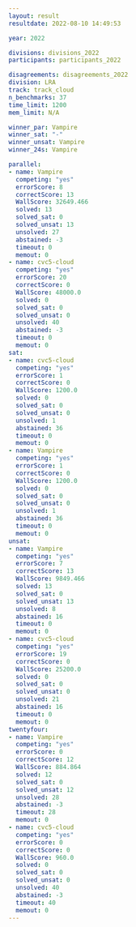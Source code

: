 ```yaml
---
layout: result
resultdate: 2022-08-10 14:49:53

year: 2022

divisions: divisions_2022
participants: participants_2022

disagreements: disagreements_2022
division: LRA
track: track_cloud
n_benchmarks: 37
time_limit: 1200
mem_limit: N/A

winner_par: Vampire
winner_sat: "-"
winner_unsat: Vampire
winner_24s: Vampire

parallel:
- name: Vampire
  competing: "yes"
  errorScore: 8
  correctScore: 13
  WallScore: 32649.466
  solved: 13
  solved_sat: 0
  solved_unsat: 13
  unsolved: 27
  abstained: -3
  timeout: 0
  memout: 0
- name: cvc5-cloud
  competing: "yes"
  errorScore: 20
  correctScore: 0
  WallScore: 48000.0
  solved: 0
  solved_sat: 0
  solved_unsat: 0
  unsolved: 40
  abstained: -3
  timeout: 0
  memout: 0
sat:
- name: cvc5-cloud
  competing: "yes"
  errorScore: 1
  correctScore: 0
  WallScore: 1200.0
  solved: 0
  solved_sat: 0
  solved_unsat: 0
  unsolved: 1
  abstained: 36
  timeout: 0
  memout: 0
- name: Vampire
  competing: "yes"
  errorScore: 1
  correctScore: 0
  WallScore: 1200.0
  solved: 0
  solved_sat: 0
  solved_unsat: 0
  unsolved: 1
  abstained: 36
  timeout: 0
  memout: 0
unsat:
- name: Vampire
  competing: "yes"
  errorScore: 7
  correctScore: 13
  WallScore: 9849.466
  solved: 13
  solved_sat: 0
  solved_unsat: 13
  unsolved: 8
  abstained: 16
  timeout: 0
  memout: 0
- name: cvc5-cloud
  competing: "yes"
  errorScore: 19
  correctScore: 0
  WallScore: 25200.0
  solved: 0
  solved_sat: 0
  solved_unsat: 0
  unsolved: 21
  abstained: 16
  timeout: 0
  memout: 0
twentyfour:
- name: Vampire
  competing: "yes"
  errorScore: 0
  correctScore: 12
  WallScore: 884.864
  solved: 12
  solved_sat: 0
  solved_unsat: 12
  unsolved: 28
  abstained: -3
  timeout: 28
  memout: 0
- name: cvc5-cloud
  competing: "yes"
  errorScore: 0
  correctScore: 0
  WallScore: 960.0
  solved: 0
  solved_sat: 0
  solved_unsat: 0
  unsolved: 40
  abstained: -3
  timeout: 40
  memout: 0
---
```

